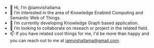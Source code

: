 - 👋 Hi, I’m @iamvishallama
- 👀 I’m interested in the area of Knowledge Enabled Computing and Semantic Web of Things.
- 🌱 I’m currently developing Knowledge Graph based application.
- 💞️ I’m looking to collaborate on reseach or project in the related field.
- 📫 If you have related cool things for me, I'd be more than happy and you can reach out to me at iamvishallama@gmail.com.

<!---
iamvishallama/iamvishallama is a ✨ special ✨ repository because its `README.md` (this file) appears on your GitHub profile.
You can click the Preview link to take a look at your changes.
--->
